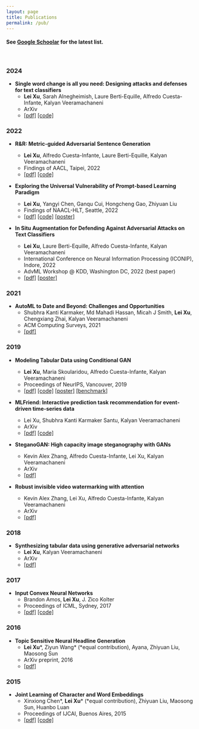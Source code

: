 ```yaml
---
layout: page
title: Publications
permalink: /pub/
---
```


#### See [Google Schoolar](https://scholar.google.com/citations?user=lkF92IsAAAAJ&hl=en) for the latest list.
<br/>

### 2024
- **Single word change is all you need: Designing attacks and defenses for text classifiers**
	- **Lei Xu**, Sarah Alnegheimish, Laure Berti-Equille, Alfredo Cuesta-Infante, Kalyan Veeramachaneni
	- ArXiv
	- [\[pdf\]](https://arxiv.org/pdf/2401.17196.pdf) [\[code\]](https://github.com/DAI-Lab/fibber)


### 2022

- **R&R: Metric-guided Adversarial Sentence Generation**
	- **Lei Xu**, Alfredo Cuesta-Infante, Laure Berti-Equille, Kalyan Veeramachaneni
	- Findings of AACL, Taipei, 2022
	- [\[pdf\]](https://arxiv.org/pdf/2104.08453.pdf) [\[code\]](https://github.com/DAI-Lab/fibber)

- **Exploring the Universal Vulnerability of Prompt-based Learning Paradigm**
	- **Lei Xu**, Yangyi Chen, Ganqu Cui, Hongcheng Gao, Zhiyuan Liu
	- Findings of NAACL-HLT, Seattle, 2022
	- [\[pdf\]](https://arxiv.org/pdf/2204.05239.pdf) [\[code\]](https://github.com/leix28/prompt-universal-vulnerability) [\[poster\]](/misc/poster/NAACL2022_AToP_poster.pdf)

- **In Situ Augmentation for Defending Against Adversarial Attacks on Text Classifiers**
	- **Lei Xu**, Laure Berti-Equille, Alfredo Cuesta-Infante, Kalyan Veeramachaneni
	- International Conference on Neural Information Processing (ICONIP), Indore, 2022
	- AdvML Workshop @ KDD, Washington DC, 2022 (best paper)
	- [\[pdf\]](/misc/paper/ICONIP_fibber_defense.pdf) [\[poster\]](/misc/poster/AdvML2022_LMAg_poster.pdf)

### 2021

- **AutoML to Date and Beyond: Challenges and Opportunities**
	- Shubhra Kanti Karmaker, Md Mahadi Hassan, Micah J Smith, **Lei Xu**, Chengxiang Zhai, Kalyan Veeramachaneni
	- ACM Computing Surveys, 2021
	- [\[pdf\]](https://dl.acm.org/doi/pdf/10.1145/3470918)

### 2019

- **Modeling Tabular Data using Conditional GAN**
	- **Lei Xu**, Maria Skoularidou, Alfredo Cuesta-Infante, Kalyan Veeramachaneni
	- Proceedings of NeurIPS, Vancouver, 2019
	- [\[pdf\]](https://arxiv.org/pdf/1907.00503.pdf) [\[code\]](https://github.com/sdv-dev/CTGAN) [\[poster\]](/misc/poster/NeurIPS2019_TGAN_poster.pdf) [\[benchmark\]](https://github.com/sdv-dev/SDGym)

- **MLFriend: Interactive prediction task recommendation for event-driven time-series data**
	- Lei Xu, Shubhra Kanti Karmaker Santu, Kalyan Veeramachaneni
	- ArXiv
	- [\[pdf\]](https://arxiv.org/pdf/1906.12348.pdf) [\[code\]](https://github.com/trane-project/trane)

- **SteganoGAN: High capacity image steganography with GANs**
	- Kevin Alex Zhang, Alfredo Cuesta-Infante, Lei Xu, Kalyan Veeramachaneni
	- ArXiv
	- [\[pdf\]](https://arxiv.org/pdf/1901.03892.pdf)

- **Robust invisible video watermarking with attention**
	- Kevin Alex Zhang, Lei Xu, Alfredo Cuesta-Infante, Kalyan Veeramachaneni
	- ArXiv
	- [\[pdf\]](https://arxiv.org/pdf/1909.01285.pdf)

### 2018
- **Synthesizing tabular data using generative adversarial networks**
	- **Lei Xu**, Kalyan Veeramachaneni
	- ArXiv
	- [\[pdf\]](https://arxiv.org/pdf/1811.11264.pdf)

### 2017

- **Input Convex Neural Networks**
	- Brandon Amos, **Lei Xu**, J. Zico Kolter
	- Proceedings of ICML, Sydney, 2017
	- [\[pdf\]](https://arxiv.org/pdf/1609.07152.pdf) [\[code\]](https://github.com/locuslab/icnn)

### 2016

- **Topic Sensitive Neural Headline Generation**
	- **Lei Xu**\*, Ziyun Wang* (\*equal contribution), Ayana, Zhiyuan Liu, Maosong Sun
	- ArXiv preprint, 2016
	- [\[pdf\]](https://arxiv.org/pdf/1608.05777.pdf)

### 2015

- **Joint Learning of Character and Word Embeddings**
	- Xinxiong Chen\*, **Lei Xu**\* (\*equal contribution), Zhiyuan Liu, Maosong Sun, Huanbo Luan
	- Proceedings of IJCAI, Buenos Aires, 2015
	- [\[pdf\]](http://www.thunlp.org/~lzy/publications/ijcai2015_character.pdf) [\[code\]](https://github.com/Leonard-Xu/CWE)
